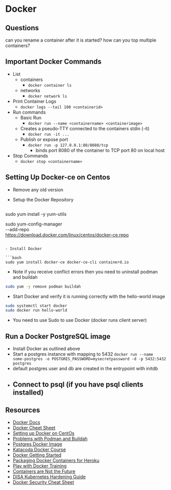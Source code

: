 # Docker #

## Questions ##

can you rename a container after it is started?
how can you top multiple containers?

## Important Docker Commands ##

- List
  -  containers
     - `docker container ls`
   - networks
     - `docker network ls`
- Print Container Logs
  - `docker logs --tail 100 <containerid>`
- Run commands
  - Basic Run
    - `docker run --name <containername> <containerimage>`
  - Creates a pseudo-TTY connected to the containers stdin (-it)
    - `docker run -it ...`
  - Publish or expose port
    - `docker run -p 127.0.0.1:80/8080/tcp`
      - binds port 8080 of the container to TCP port 80 on local host
- Stop Commands
  - `docker stop <containername>`


## Setting Up Docker-ce on Centos ##

- Remove any old version
- Setup the Docker Repository
  
  ```bash
 sudo yum install -y yum-utils

 sudo yum-config-manager \
    --add-repo \
    https://download.docker.com/linux/centos/docker-ce.repo
```

- Install Docker

```bash
sudo yum install docker-ce docker-ce-cli containerd.io
```

  - Note if you receive conflict errors then you need to uninstall podman and buildah

```bash
sudo yum -y remove podman buildah
```

- Start Docker and verify it is running correctly with the hello-world image

```bash
sudo systemctl start docker
sudo docker run hello-world
```

- You need to use Sudo to use Docker (docker runs client server)

## Run a Docker PostgreSQL image ##

- Install Docker as outlined above
- Start a postgres instance with mapping to 5432
  `docker run --name some-postgres -e POSTGRES_PASSWORD=mysecretpassword -d -p 5432:5432 postgres`
- default postgres user and db are created in the entrypoint with initdb
- Connect to psql (if you have psql clients installed)
  - 

## Resources ##

- [Docker Docs](https://docs.docker.com/engine/reference/commandline/run/) 
- [Docker Cheet Sheet](https://www.docker.com/sites/default/files/d8/2019-09/docker-cheat-sheet.pdf)
- [Setting up Docker on CentOs](https://docs.docker.com/engine/install/centos/)
- [Problems with Podman and Buildah](https://feitam.es/how-to-fix-error-problem-with-installed-package-podman-and-buildah-installed-docker-ce-in-centos/)
- [Postgres Docker Image](https://hub.docker.com/_/postgres)
- [Katacoda Docker Course](https://www.katacoda.com/courses/docker)
- [Docker Getting Started](https://docs.docker.com/get-started/overview/)
- [Packaging Docker Containers for Heroku](https://devcenter.heroku.com/articles/build-docker-images-heroku-yml)
- [Play with Docker Training](https://training.play-with-docker.com/)
- [Containers are Not the Future](https://www.linkedin.com/pulse/containers-future-ian-eyberg/)
- [DISA Kubernetes Hardening Guide](https://media.defense.gov/2021/Aug/03/2002820425/-1/-1/1/CTR_KUBERNETES%20HARDENING%20GUIDANCE.PDF)
- [Docker Security Cheat Sheet](https://blog.gitguardian.com/how-to-improve-your-docker-containers-security-cheat-sheet/)